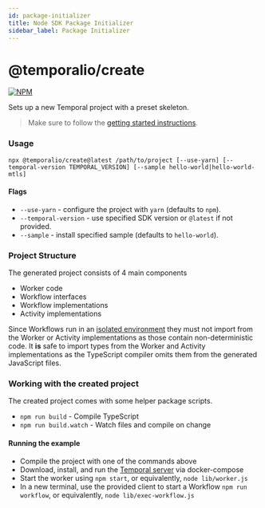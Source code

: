 ```yaml
---
id: package-initializer
title: Node SDK Package Initializer
sidebar_label: Package Initializer
---
```


# @temporalio/create

[![NPM](https://img.shields.io/npm/v/@temporalio/create)](https://www.npmjs.com/package/@temporalio/create)

Sets up a new Temporal project with a preset skeleton.

> Make sure to follow the [getting started instructions](/docs/node/getting-started/#install-system-dependencies).

### Usage

```
npx @temporalio/create@latest /path/to/project [--use-yarn] [--temporal-version TEMPORAL_VERSION] [--sample hello-world|hello-world-mtls]
```

#### Flags

- `--use-yarn` - configure the project with `yarn` (defaults to `npm`).
- `--temporal-version` - use specified SDK version or `@latest` if not provided.
- `--sample` - install specified sample (defaults to `hello-world`).

### Project Structure

The generated project consists of 4 main components

- Worker code
- Workflow interfaces
- Workflow implementations
- Activity implementations

Since Workflows run in an [isolated environment](/docs/node/determinism) they must not import from the Worker or Activity implementations as those contain non-deterministic code. It **is** safe to import types from the Worker and Activity implementations as the TypeScript compiler omits them from the generated JavaScript files.

### Working with the created project

The created project comes with some helper package scripts.

- `npm run build` - Compile TypeScript
- `npm run build.watch` - Watch files and compile on change

#### Running the example

- Compile the project with one of the commands above
- Download, install, and run the [Temporal server][local-server] via docker-compose
- Start the worker using `npm start`, or equivalently, `node lib/worker.js`
- In a new terminal, use the provided client to start a Workflow `npm run workflow`, or equivalently, `node lib/exec-workflow.js`

[local-server]: /docs/server/quick-install
